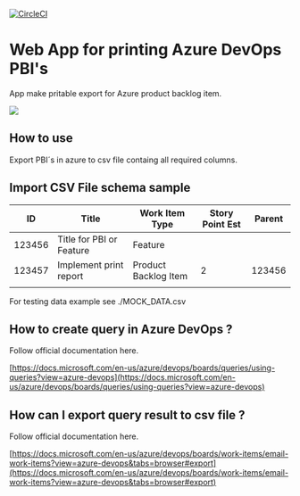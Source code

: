 [![CircleCI](https://circleci.com/gh/DDeme/libarary-fetcher/tree/master.svg?style=svg)](https://circleci.com/gh/DDeme/libarary-fetcher/tree/master)


# Web App for printing Azure DevOps PBI's

App make pritable export for Azure product backlog item.

![](demo.gif)

## How to use 

Export PBI´s in azure to csv file containg all required columns. 

## Import CSV File schema sample

| ID     | Title                    | Work Item Type       | Story Point Est | Parent |
|--------|--------------------------|----------------------|-----------------|--------|
| 123456 | Title for PBI or Feature | Feature              |                 |        |
| 123457 | Implement print report   | Product Backlog Item | 2               | 123456 |
|        |                          |                      |                 |        |

For testing data example see ./MOCK_DATA.csv

## How to create query in Azure DevOps ? 

Follow official documentation here. 

[https://docs.microsoft.com/en-us/azure/devops/boards/queries/using-queries?view=azure-devops](https://docs.microsoft.com/en-us/azure/devops/boards/queries/using-queries?view=azure-devops)


## How can I export query result to csv file ? 

Follow official documentation here.

[https://docs.microsoft.com/en-us/azure/devops/boards/work-items/email-work-items?view=azure-devops&tabs=browser#export](https://docs.microsoft.com/en-us/azure/devops/boards/work-items/email-work-items?view=azure-devops&tabs=browser#export)
